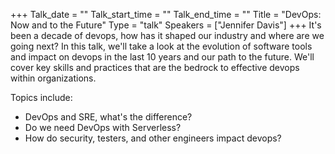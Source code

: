 +++
Talk_date = ""
Talk_start_time = ""
Talk_end_time = ""
Title = "DevOps: Now and to the Future"
Type = "talk"
Speakers = ["Jennifer Davis"]
+++
It's been a decade of devops, how has it shaped our industry and where are we going next? In this talk, we'll take a look at the evolution of software tools and impact on devops in the last 10 years and our path to the future. We'll cover key skills and practices that are the bedrock to effective devops within organizations.

Topics include:

* DevOps and SRE, what's the difference?
* Do we need DevOps with Serverless?
* How do security, testers, and other engineers impact devops?
